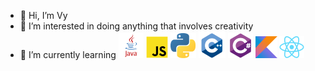 - 👋 Hi, I’m Vy
- 👀 I’m interested in doing anything that involves creativity
- 🌱 I’m currently learning
![Java](/img/java.png) ![Javascript](/img/js.png) ![Python](/img/python.png) ![C++](/img/cpp.png) ![C#](/img/cs.png) ![Kotlin](/img/kotlin.png) ![React](/img/react.png) 
<!--- 💞️ I’m looking to collaborate on ...
- 📫 How to reach me ...--->

<!---
just-vy/just-vy is a ✨ special ✨ repository because its `README.md` (this file) appears on your GitHub profile.
You can click the Preview link to take a look at your changes.
--->
